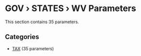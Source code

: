 # GOV › STATES › WV Parameters

This section contains 35 parameters.

## Categories

- [TAX](tax/index.md) (35 parameters)
